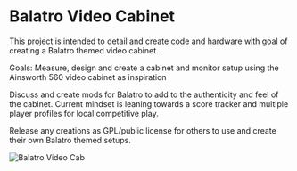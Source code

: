 # Balatro Video Cabinet
This project is intended to detail and create code and hardware with goal of creating a Balatro themed video cabinet.

Goals:
Measure, design and create a cabinet and monitor setup using the Ainsworth 560 video cabinet as inspiration

Discuss and create mods for Balatro to add to the authenticity and feel of the cabinet. Current mindset is leaning towards a score tracker and multiple player profiles for local competitive play.

Release any creations as GPL/public license for others to use and create their own Balatro themed setups.

![Balatro Video Cab](https://i.ibb.co/SD9y1r0s/Balatro-Cab.png)

